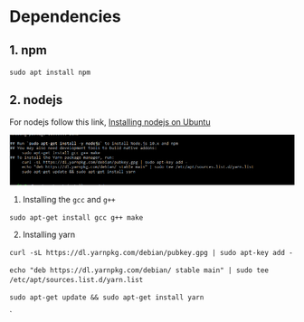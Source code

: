 # Dependencies


## 1. npm 

`sudo apt install npm`

## 2. nodejs 


For nodejs follow this link, [Installing nodejs on Ubuntu](https://linuxize.com/post/how-to-install-node-js-on-ubuntu-18.04/)


![nodejs install](assets/d-1.PNG)

1. Installing the `gcc` and `g++`


`sudo apt-get install gcc g++ make`

2. Installing yarn 

`curl -sL https://dl.yarnpkg.com/debian/pubkey.gpg | sudo apt-key add -`


`echo "deb https://dl.yarnpkg.com/debian/ stable main" | sudo tee /etc/apt/sources.list.d/yarn.list`


`sudo apt-get update && sudo apt-get install yarn`






`
